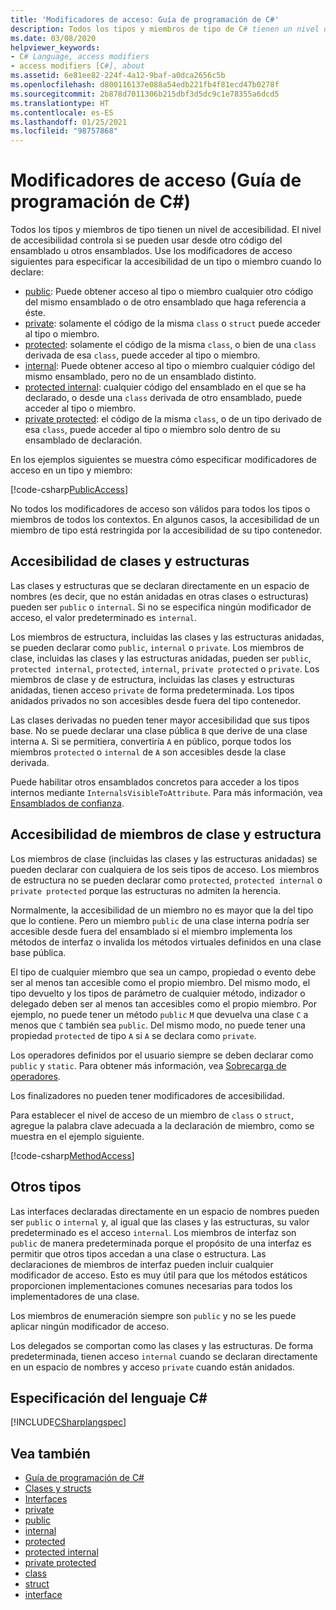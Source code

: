 ```yaml
---
title: 'Modificadores de acceso: Guía de programación de C#'
description: Todos los tipos y miembros de tipo de C# tienen un nivel de accesibilidad que controla si se pueden usar desde otro código. Revise esta lista de modificadores de acceso.
ms.date: 03/08/2020
helpviewer_keywords:
- C# Language, access modifiers
- access modifiers [C#], about
ms.assetid: 6e81ee82-224f-4a12-9baf-a0dca2656c5b
ms.openlocfilehash: d800116137e088a54edb221fb4f81ecd47b0278f
ms.sourcegitcommit: 2b878d7011306b215dbf3d5dc9c1e78355a6dcd5
ms.translationtype: HT
ms.contentlocale: es-ES
ms.lasthandoff: 01/25/2021
ms.locfileid: "98757868"
---
```

# <a name="access-modifiers-c-programming-guide"></a>Modificadores de acceso (Guía de programación de C#)

Todos los tipos y miembros de tipo tienen un nivel de accesibilidad. El nivel de accesibilidad controla si se pueden usar desde otro código del ensamblado u otros ensamblados. Use los modificadores de acceso siguientes para especificar la accesibilidad de un tipo o miembro cuando lo declare:

- [public](../../language-reference/keywords/public.md): Puede obtener acceso al tipo o miembro cualquier otro código del mismo ensamblado o de otro ensamblado que haga referencia a éste.
- [private](../../language-reference/keywords/private.md): solamente el código de la misma `class` o `struct` puede acceder al tipo o miembro.
- [protected](../../language-reference/keywords/protected.md): solamente el código de la misma `class`, o bien de una `class` derivada de esa `class`, puede acceder al tipo o miembro.
- [internal](../../language-reference/keywords/internal.md): Puede obtener acceso al tipo o miembro cualquier código del mismo ensamblado, pero no de un ensamblado distinto.
- [protected internal](../../language-reference/keywords/protected-internal.md): cualquier código del ensamblado en el que se ha declarado, o desde una `class` derivada de otro ensamblado, puede acceder al tipo o miembro.
- [private protected](../../language-reference/keywords/private-protected.md): el código de la misma `class`, o de un tipo derivado de esa `class`, puede acceder al tipo o miembro solo dentro de su ensamblado de declaración.

En los ejemplos siguientes se muestra cómo especificar modificadores de acceso en un tipo y miembro:

[!code-csharp[PublicAccess](~/samples/snippets/csharp/objectoriented/accessmodifiers.cs#PublicAccess)]

No todos los modificadores de acceso son válidos para todos los tipos o miembros de todos los contextos. En algunos casos, la accesibilidad de un miembro de tipo está restringida por la accesibilidad de su tipo contenedor.

## <a name="class-and-struct-accessibility"></a>Accesibilidad de clases y estructuras  

Las clases y estructuras que se declaran directamente en un espacio de nombres (es decir, que no están anidadas en otras clases o estructuras) pueden ser `public` o `internal`. Si no se especifica ningún modificador de acceso, el valor predeterminado es `internal`.

Los miembros de estructura, incluidas las clases y las estructuras anidadas, se pueden declarar como `public`, `internal` o `private`. Los miembros de clase, incluidas las clases y las estructuras anidadas, pueden ser `public`, `protected internal`, `protected`, `internal`, `private protected` o `private`. Los miembros de clase y de estructura, incluidas las clases y estructuras anidadas, tienen acceso `private` de forma predeterminada. Los tipos anidados privados no son accesibles desde fuera del tipo contenedor.

Las clases derivadas no pueden tener mayor accesibilidad que sus tipos base. No se puede declarar una clase pública `B` que derive de una clase interna `A`. Si se permitiera, convertiría `A` en público, porque todos los miembros `protected` o `internal` de `A` son accesibles desde la clase derivada.

Puede habilitar otros ensamblados concretos para acceder a los tipos internos mediante `InternalsVisibleToAttribute`. Para más información, vea [Ensamblados de confianza](../../../standard/assembly/friend.md).

## <a name="class-and-struct-member-accessibility"></a>Accesibilidad de miembros de clase y estructura  

Los miembros de clase (incluidas las clases y las estructuras anidadas) se pueden declarar con cualquiera de los seis tipos de acceso. Los miembros de estructura no se pueden declarar como `protected`, `protected internal` o `private protected` porque las estructuras no admiten la herencia.

Normalmente, la accesibilidad de un miembro no es mayor que la del tipo que lo contiene. Pero un miembro `public` de una clase interna podría ser accesible desde fuera del ensamblado si el miembro implementa los métodos de interfaz o invalida los métodos virtuales definidos en una clase base pública.

El tipo de cualquier miembro que sea un campo, propiedad o evento debe ser al menos tan accesible como el propio miembro. Del mismo modo, el tipo devuelto y los tipos de parámetro de cualquier método, indizador o delegado deben ser al menos tan accesibles como el propio miembro. Por ejemplo, no puede tener un método `public` `M` que devuelva una clase `C` a menos que `C` también sea `public`. Del mismo modo, no puede tener una propiedad `protected` de tipo `A` si `A` se declara como `private`.

Los operadores definidos por el usuario siempre se deben declarar como `public` y `static`. Para obtener más información, vea [Sobrecarga de operadores](../../language-reference/operators/operator-overloading.md).

Los finalizadores no pueden tener modificadores de accesibilidad.

Para establecer el nivel de acceso de un miembro de `class` o `struct`, agregue la palabra clave adecuada a la declaración de miembro, como se muestra en el ejemplo siguiente.

[!code-csharp[MethodAccess](~/samples/snippets/csharp/objectoriented/accessmodifiers.cs#MethodAccess)]

## <a name="other-types"></a>Otros tipos

Las interfaces declaradas directamente en un espacio de nombres pueden ser `public` o `internal` y, al igual que las clases y las estructuras, su valor predeterminado es el acceso `internal`. Los miembros de interfaz son `public` de manera predeterminada porque el propósito de una interfaz es permitir que otros tipos accedan a una clase o estructura. Las declaraciones de miembros de interfaz pueden incluir cualquier modificador de acceso. Esto es muy útil para que los métodos estáticos proporcionen implementaciones comunes necesarias para todos los implementadores de una clase.

Los miembros de enumeración siempre son `public` y no se les puede aplicar ningún modificador de acceso.

Los delegados se comportan como las clases y las estructuras. De forma predeterminada, tienen acceso `internal` cuando se declaran directamente en un espacio de nombres y acceso `private` cuando están anidados.

## <a name="c-language-specification"></a>Especificación del lenguaje C#

[!INCLUDE[CSharplangspec](~/includes/csharplangspec-md.md)]  

## <a name="see-also"></a>Vea también

- [Guía de programación de C#](../index.md)
- [Clases y structs](./index.md)
- [Interfaces](../interfaces/index.md)
- [private](../../language-reference/keywords/private.md)
- [public](../../language-reference/keywords/public.md)
- [internal](../../language-reference/keywords/internal.md)
- [protected](../../language-reference/keywords/protected.md)
- [protected internal](../../language-reference/keywords/protected-internal.md)
- [private protected](../../language-reference/keywords/private-protected.md)
- [class](../../language-reference/keywords/class.md)
- [struct](../../language-reference/builtin-types/struct.md)
- [interface](../../language-reference/keywords/interface.md)
